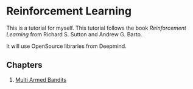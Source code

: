 # Reinforcement Learning

This is a tutorial for myself.
This tutorial follows the book *Reinforcement Learning* from Richard S. Sutton and Andrew G. Barto.

It will use OpenSource libraries from Deepmind.


## Chapters

1. [Multi Armed Bandits](https://colab.research.google.com/github/lochbrunner/reinforcement_learning/blob/master/chapter_2/multiarmed_bandits.ipynb)
